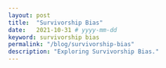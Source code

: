 ```yaml
---
layout: post
title:  "Survivorship Bias"
date:   2021-10-31 # yyyy-mm-dd
keyword: survivorship bias
permalink: "/blog/survivorship-bias"
description: "Exploring Survivorship Bias."
---
```










